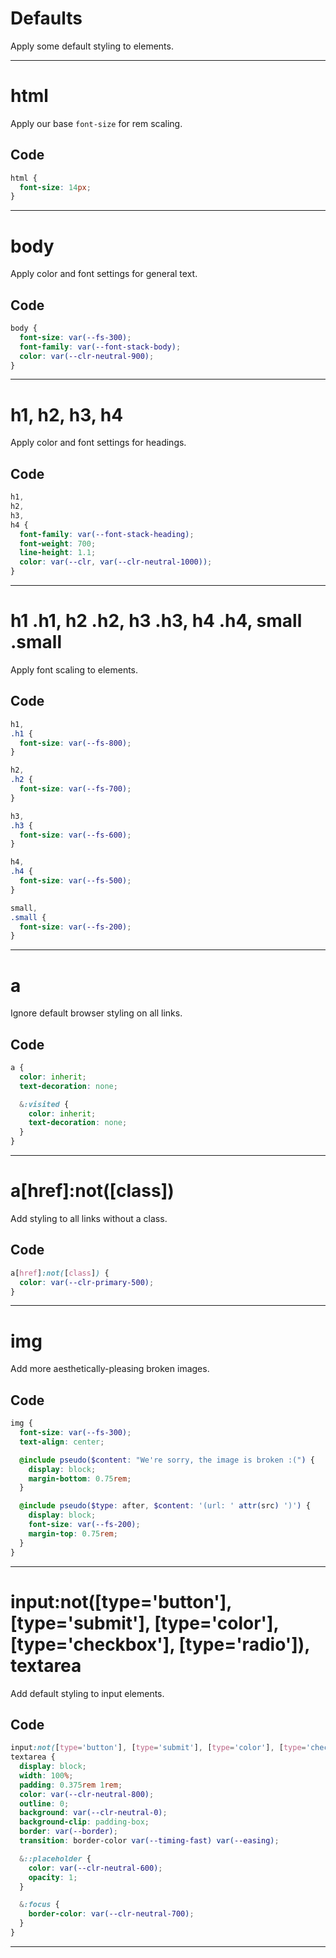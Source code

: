 # Defaults

Apply some default styling to elements.

---

# html

Apply our base `font-size` for rem scaling.

## Code

```css
html {
  font-size: 14px;
}
```

---

# body

Apply color and font settings for general text.

## Code

```css
body {
  font-size: var(--fs-300);
  font-family: var(--font-stack-body);
  color: var(--clr-neutral-900);
}
```

---

# h1, h2, h3, h4

Apply color and font settings for headings.

## Code

```css
h1,
h2,
h3,
h4 {
  font-family: var(--font-stack-heading);
  font-weight: 700;
  line-height: 1.1;
  color: var(--clr, var(--clr-neutral-1000));
}
```

---

# h1 .h1, h2 .h2, h3 .h3, h4 .h4, small .small

Apply font scaling to elements.

## Code

```css
h1,
.h1 {
  font-size: var(--fs-800);
}

h2,
.h2 {
  font-size: var(--fs-700);
}

h3,
.h3 {
  font-size: var(--fs-600);
}

h4,
.h4 {
  font-size: var(--fs-500);
}

small,
.small {
  font-size: var(--fs-200);
}
```

---

# a

Ignore default browser styling on all links.

## Code

```scss
a {
  color: inherit;
  text-decoration: none;

  &:visited {
    color: inherit;
    text-decoration: none;
  }
}
```

---

# a[href]:not([class])

Add styling to all links without a class.

## Code

```css
a[href]:not([class]) {
  color: var(--clr-primary-500);
}
```

---

# img

Add more aesthetically-pleasing broken images.

## Code

```scss
img {
  font-size: var(--fs-300);
  text-align: center;

  @include pseudo($content: "We're sorry, the image is broken :(") {
    display: block;
    margin-bottom: 0.75rem;
  }

  @include pseudo($type: after, $content: '(url: ' attr(src) ')') {
    display: block;
    font-size: var(--fs-200);
    margin-top: 0.75rem;
  }
}
```

---

# input:not([type='button'], [type='submit'], [type='color'], [type='checkbox'], [type='radio']), textarea

Add default styling to input elements.

## Code

```scss
input:not([type='button'], [type='submit'], [type='color'], [type='checkbox'], [type='radio']),
textarea {
  display: block;
  width: 100%;
  padding: 0.375rem 1rem;
  color: var(--clr-neutral-800);
  outline: 0;
  background: var(--clr-neutral-0);
  background-clip: padding-box;
  border: var(--border);
  transition: border-color var(--timing-fast) var(--easing);

  &::placeholder {
    color: var(--clr-neutral-600);
    opacity: 1;
  }

  &:focus {
    border-color: var(--clr-neutral-700);
  }
}
```

---
